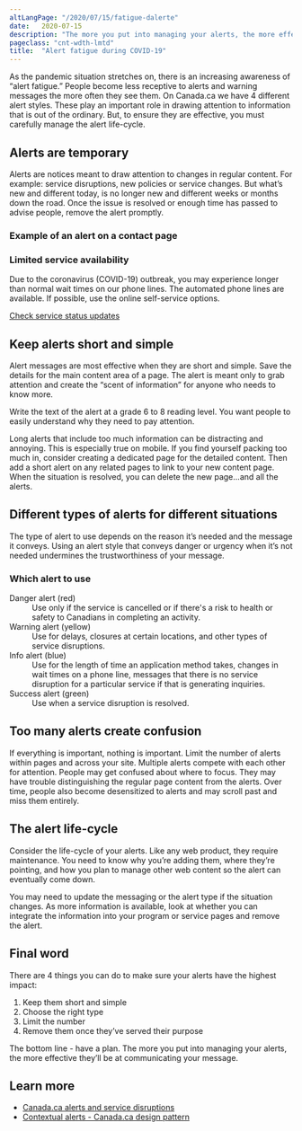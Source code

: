 ```yaml
---
altLangPage: "/2020/07/15/fatigue-dalerte"
date:   2020-07-15
description: "The more you put into managing your alerts, the more effective they’ll be at communicating your message."
pageclass: "cnt-wdth-lmtd"
title:  "Alert fatigue during COVID-19"
---
```


As the pandemic situation stretches on, there is an increasing awareness of “alert fatigue.” People become less receptive to alerts and warning messages the more often they see them. On Canada.ca we have 4 different alert styles. These play an important role in drawing attention to information that is out of the ordinary. But, to ensure they are effective, you must carefully manage the alert life-cycle.

## Alerts are temporary

Alerts are notices meant to draw attention to changes in regular content. For example: service disruptions, new policies or service changes. But what’s new and different today, is no longer new and different weeks or months down the road. Once the issue is resolved or enough time has passed to advise people, remove the alert promptly.

### Example of an alert on a contact page

<section class="alert alert-warning">
  <h3>Limited service availability
  </h3>
  <p>Due to the coronavirus (COVID-19) outbreak, you may experience longer than normal wait times on our phone lines. The automated phone lines are available. If possible, use the online self-service options.</p>
  <p><a href="#">Check service status updates</a></p>
</section>

## Keep alerts short and simple

Alert messages are most effective when they are short and simple.  Save the details for the main content area of a page. The alert is meant only to grab attention and create the “scent of information” for anyone who needs to know more.

Write the text of the alert at a grade 6 to 8 reading level. You want people to easily understand why they need to pay attention.

Long alerts that include too much information can be distracting and annoying. This is especially true on mobile. If you find yourself packing too much in, consider creating a dedicated page for the detailed content. Then add a short alert on any related pages to link to your new content page. When the situation is resolved, you can delete the new page...and all the alerts.

## Different types of alerts for different situations

The type of alert to use depends on the reason it’s needed and the message it conveys. Using an alert style that conveys danger or urgency when it’s not needed undermines the trustworthiness of your message.

<section>
  <h3>Which alert to use</h3>
  <dl class="dl-horizontal">
      <dt>Danger alert (red)</dt>
      <dd>Use only if the service is cancelled or if there's a risk to health or safety to Canadians in completing an activity.</dd>
      <dt>Warning alert (yellow)</dt>
      <dd>Use for delays, closures at certain locations, and other types of service disruptions.</dd>
      <dt>Info alert (blue)</dt>
      <dd>Use for the length of time an application method takes, changes in wait times on a phone line, messages that there is no service disruption for a particular service if that is generating inquiries.</dd>
      <dt>Success alert (green)</dt>
      <dd>Use when a service disruption is resolved.</dd>
  </dl>
</section>

## Too many alerts create confusion

If everything is important, nothing is important. Limit the number of alerts within pages and across your site. Multiple alerts compete with each other for attention. People may get confused about where to focus. They may have trouble distinguishing the regular page content from the alerts. Over time, people also become desensitized to alerts and may scroll past and miss them entirely.

## The alert life-cycle

Consider the life-cycle of your alerts. Like any web product, they require maintenance. You need to know why you’re adding them, where they’re pointing, and how you plan to manage other web content so the alert can eventually come down.

You may need to update the messaging or the alert type if the situation changes. As more information is available, look at whether you can integrate the information into your program or service pages and remove the alert.

## Final word

There are 4 things you can do to make sure your alerts have the highest impact:
1. Keep them short and simple
2. Choose the right type
3. Limit the number
4. Remove them once they’ve served their purpose

The bottom line - have a plan. The more you put into managing your alerts, the more effective they’ll be at communicating your message.

## Learn more
* [Canada.ca alerts and service disruptions](https://design.canada.ca/crisis/alerts.html)
* [Contextual alerts - Canada.ca design pattern](https://design.canada.ca/common-design-patterns/contextual-alerts.html)
